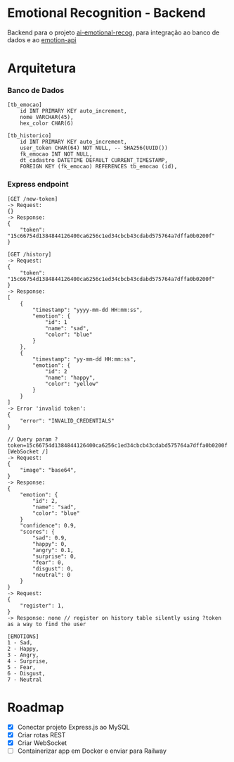 # Emotional Recognition - Backend

Backend para o projeto [ai-emotional-recog](https://github.com/eduardosaraujo1/2md2-pam-ai-emotional-recog), para integração ao banco de dados e ao [emotion-api](https://github.com/eduardosaraujo1/2md2-pam-emotion-api)

# Arquitetura

### Banco de Dados

```
[tb_emocao]
    id INT PRIMARY KEY auto_increment,
    nome VARCHAR(45),
    hex_color CHAR(6)

[tb_historico]
    id INT PRIMARY KEY auto_increment,
    user_token CHAR(64) NOT NULL, -- SHA256(UUID())
    fk_emocao INT NOT NULL,
    dt_cadastro DATETIME DEFAULT CURRENT_TIMESTAMP,
    FOREIGN KEY (fk_emocao) REFERENCES tb_emocao (id),
```

### Express endpoint

```
[GET /new-token]
-> Request:
{}
-> Response:
{
    "token": "15c66754d1384844126400ca6256c1ed34cbcb43cdabd575764a7dffa0b0200f"
}

[GET /history]
-> Request:
{
    "token": "15c66754d1384844126400ca6256c1ed34cbcb43cdabd575764a7dffa0b0200f"
}
-> Response:
[
    {
        "timestamp": "yyyy-mm-dd HH:mm:ss",
        "emotion": {
            "id": 1
            "name": "sad",
            "color": "blue"
        }
    },
    {
        "timestamp": "yy-mm-dd HH:mm:ss",
        "emotion": {
            "id": 2
            "name": "happy",
            "color": "yellow"
        }
    }
]
-> Error 'invalid token':
{
    "error": "INVALID_CREDENTIALS"
}

// Query param ?token=15c66754d1384844126400ca6256c1ed34cbcb43cdabd575764a7dffa0b0200f
[WebSocket /]
-> Request:
{
    "image": "base64",
}
-> Response:
{
    "emotion": {
        "id": 2,
        "name": "sad",
        "color": "blue"
    }
    "confidence": 0.9,
    "scores": {
        "sad": 0.9,
        "happy": 0,
        "angry": 0.1,
        "surprise": 0,
        "fear": 0,
        "disgust": 0,
        "neutral": 0
    }
}
-> Request:
{
    "register": 1,
}
-> Response: none // register on history table silently using ?token as a way to find the user

[EMOTIONS]
1 - Sad,
2 - Happy,
3 - Angry,
4 - Surprise,
5 - Fear,
6 - Disgust,
7 - Neutral
```

# Roadmap

-   [x] Conectar projeto Express.js ao MySQL
-   [x] Criar rotas REST
-   [x] Criar WebSocket
-   [ ] Containerizar app em Docker e enviar para Railway
